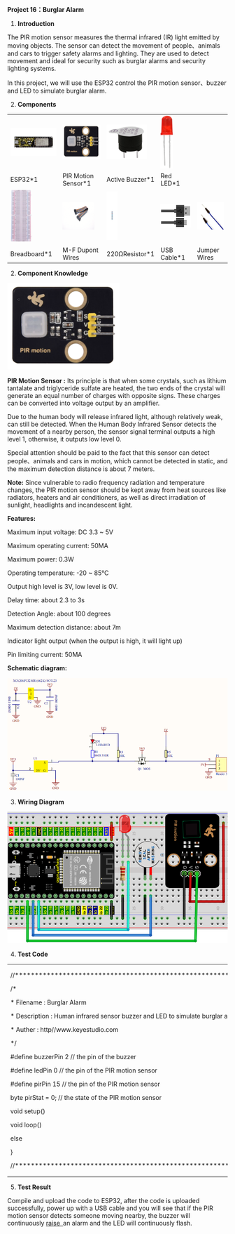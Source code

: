 **Project 16：Burglar Alarm**

1.  **Introduction**

The PIR motion sensor measures the thermal infrared (IR) light emitted
by moving objects. The sensor can detect the movement of people、animals
and cars to trigger safety alarms and lighting. They are used to detect
movement and ideal for security such as burglar alarms and security
lighting systems.

In this project, we will use the ESP32 control the PIR motion
sensor、buzzer and LED to simulate burglar alarm.

2.  **Components**

<table>
<tbody>
<tr class="odd">
<td><img src="https://raw.githubusercontent.com/keyestudio/KS5011-KS5011F-Keyestudio-ESP32-Learning-Kit-Complete-Edition-Arduino/master/media/e62993d4915fff7d0f1a7653313b03dc.jpeg" style="width:1.34097in;height:0.65486in" /></td>
<td><img src="https://raw.githubusercontent.com/keyestudio/KS5011-KS5011F-Keyestudio-ESP32-Learning-Kit-Complete-Edition-Arduino/master/media/51dc6a366ebb066960c32263c37e0244.png" style="width:1.08472in;height:0.81458in" /></td>
<td><img src="https://raw.githubusercontent.com/keyestudio/KS5011-KS5011F-Keyestudio-ESP32-Learning-Kit-Complete-Edition-Arduino/master/media/4b4f653a76a82a3b413855493cc58fba.png" style="width:0.95694in;height:0.81944in" /></td>
<td><img src="https://raw.githubusercontent.com/keyestudio/KS5011-KS5011F-Keyestudio-ESP32-Learning-Kit-Complete-Edition-Arduino/master/media/ef77f5a64c382157fc2dea21ec373fef.png" style="width:0.29514in;height:1.25903in" /></td>
<td></td>
</tr>
<tr class="even">
<td>ESP32*1</td>
<td>PIR Motion Sensor*1</td>
<td>Active Buzzer*1</td>
<td>Red LED*1</td>
<td></td>
</tr>
<tr class="odd">
<td><img src="https://raw.githubusercontent.com/keyestudio/KS5011-KS5011F-Keyestudio-ESP32-Learning-Kit-Complete-Edition-Arduino/master/media/e380dd26e4825be9a768973802a55fe6.png" style="width:0.51736in;height:1.26806in" /></td>
<td><img src="https://raw.githubusercontent.com/keyestudio/KS5011-KS5011F-Keyestudio-ESP32-Learning-Kit-Complete-Edition-Arduino/master/media/849dad1bcb5c3177310976501fbc96c9.png" style="width:0.75903in;height:0.64097in" /></td>
<td><img src="https://raw.githubusercontent.com/keyestudio/KS5011-KS5011F-Keyestudio-ESP32-Learning-Kit-Complete-Edition-Arduino/master/media/845d05a6108b1662b828610ba9dcb788.png" style="width:0.25833in;height:1.13681in" /></td>
<td><img src="https://raw.githubusercontent.com/keyestudio/KS5011-KS5011F-Keyestudio-ESP32-Learning-Kit-Complete-Edition-Arduino/master/media/7dcbd02995be3c142b2f97df7f7c03ce.png" style="width:1.05903in;height:0.56667in" /></td>
<td><img src="https://raw.githubusercontent.com/keyestudio/KS5011-KS5011F-Keyestudio-ESP32-Learning-Kit-Complete-Edition-Arduino/master/media/c4015c5c1b99b2eb674777c1e0dde82b.png" style="width:0.6375in;height:0.64444in" /></td>
</tr>
<tr class="even">
<td>Breadboard*1</td>
<td>M-F Dupont Wires</td>
<td>220ΩResistor*1</td>
<td>USB Cable*1</td>
<td>Jumper Wires</td>
</tr>
</tbody>
</table>

2.  **Component Knowledge**

![](/media/51dc6a366ebb066960c32263c37e0244.png)

**PIR Motion Sensor :** Its principle is that when some crystals, such
as lithium tantalate and triglyceride sulfate are heated, the two ends
of the crystal will generate an equal number of charges with opposite
signs. These charges can be converted into voltage output by an
amplifier.

Due to the human body will release infrared light, although relatively
weak, can still be detected. When the Human Body Infrared Sensor detects
the movement of a nearby person, the sensor signal terminal outputs a
high level 1, otherwise, it outputs low level 0.

Special attention should be paid to the fact that this sensor can detect
people、animals and cars in motion, which cannot be detected in static,
and the maximum detection distance is about 7 meters.

**Note:** Since vulnerable to radio frequency radiation and temperature
changes, the PIR motion sensor should be kept away from heat sources
like radiators, heaters and air conditioners, as well as direct
irradiation of sunlight, headlights and incandescent light.

**Features:**

Maximum input voltage: DC 3.3 \~ 5V

Maximum operating current: 50MA

Maximum power: 0.3W

Operating temperature: -20 \~ 85℃

Output high level is 3V, low level is 0V.

Delay time: about 2.3 to 3s

Detection Angle: about 100 degrees

Maximum detection distance: about 7m

Indicator light output (when the output is high, it will light up)

Pin limiting current: 50MA

**Schematic diagram:**

![](/media/9e1ec604aa6f9d4a3c1fe41d4bccd699.png)

3.  **Wiring Diagram**

![](/media/67fd78fc542f0e7c232d96a23fb90120.png)

4.  **Test Code**

<table>
<tbody>
<tr class="odd">
<td><p>//*******************************************************************</p>
<p>/*</p>
<p>* Filename : Burglar Alarm</p>
<p>* Description : Human infrared sensor buzzer and LED to simulate burglar alarm.</p>
<p>* Auther : http//www.keyestudio.com</p>
<p>*/</p>
<p>#define buzzerPin 2 // the pin of the buzzer</p>
<p>#define ledPin 0 // the pin of the PIR motion sensor</p>
<p>#define pirPin 15 // the pin of the PIR motion sensor</p>
<p>byte pirStat = 0; // the state of the PIR motion sensor</p>
<p>void setup() </p>
<p>void loop()</p>
<p></p>
<p>else </p>
<p>}</p>
<p>//*******************************************************************</p></td>
</tr>
</tbody>
</table>

5.  **Test Result**

Compile and upload the code to ESP32, after the code is uploaded
successfully, power up with a USB cable and you will see that if the PIR
motion sensor detects someone moving nearby, the buzzer will
continuously
[raise ](C:/Users/NINGMEI/AppData/Local/youdao/dict/Application/9.0.1.1/resultui/html/index.html#/javascript:;)an
alarm and the LED will continuously flash.
